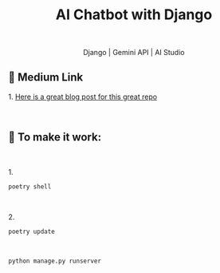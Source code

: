 <h1 align="center" id="title">AI Chatbot with Django</h1>
</br>

<p id="description" align="center">Django | Gemini API | AI Studio</p>

<h2>🫦 Medium Link</h2>
<p>1. <a href="https://thehormat.medium.com/ai-chatbot-with-django-c45d34b73051">Here is a great blog post for this great repo</a></p>

</br>

<h2>🛜 To make it work: </h2>
</br>
<p>1.</p>

```
poetry shell
```
</br>

<p>2.</p>

```
poetry update
```
</br>

<p></p>

```
python manage.py runserver
```
</br>